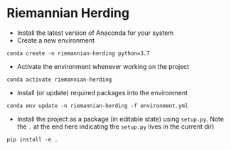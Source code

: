 # Riemannian Herding


- Install the latest version of Anaconda for your system
- Create a new environment
```
conda create -n riemannian-herding python=3.7 
```
- Activate the environment whenever working on the project
```
conda activate riemannian-herding
```
- Install (or update) required packages into the environment
```
conda env update -n riemannian-herding -f environment.yml
```

- Install the project as a package (in editable state) using ``setup.py``. Note the ``.`` at the end here indicating the ``setup.py`` lives in the current dir)
```
pip install -e .
```
